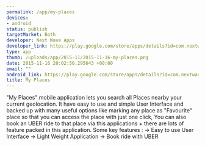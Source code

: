 ```yaml
--- 
permalink: /app/my-places
devices: 
- android
status: publish
targetMarket: Both
developer: Next Wave Apps
developer_link: https://play.google.com/store/apps/details?id=com.nextwaveapps.myplaces
type: app
thumb: /uploads/app/2015-11/2015-11-16-my-places.png
date: 2015-11-16 20:02:50.295643 +00:00
email: ""
android_link: https://play.google.com/store/apps/details?id=com.nextwaveapps.myplaces
title: My Places
---
```


"My Places" mobile application lets you search all Places nearby your current geolocation. It have easy to use and simple User Interface and backed up with many useful options like marking any place as "Favourite" place so that you can access the place with just one click, You can also book an UBER ride to that place via this applications + there are lots of feature packed in this application.
Some key features : 
-> Easy to use User Interface
-> Light Weight Application
-> Book ride with UBER
